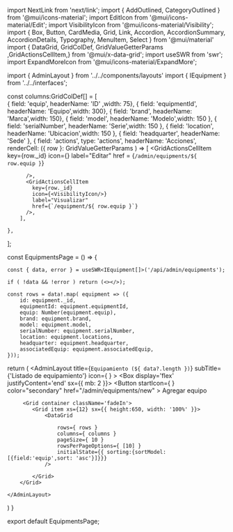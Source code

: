 import NextLink from 'next/link';
import { AddOutlined, CategoryOutlined } from '@mui/icons-material';
import EditIcon from '@mui/icons-material/Edit';
import VisibilityIcon from '@mui/icons-material/Visibility';
import { Box, Button, CardMedia, Grid, Link, Accordion, AccordionSummary, AccordionDetails, Typography, MenuItem, Select } from '@mui/material'
import { DataGrid, GridColDef, GridValueGetterParams ,GridActionsCellItem,} from '@mui/x-data-grid';
import useSWR from 'swr';
import ExpandMoreIcon from '@mui/icons-material/ExpandMore';

import { AdminLayout } from '../../components/layouts'
import { IEquipment  } from '../../interfaces';


const columns:GridColDef[] = [    
    { field: 'equip', headerName: 'ID'  ,width: 75},
    { field: 'equipmentId', headerName: 'Equipo',width: 300},
    { field: 'brand', headerName: 'Marca',width: 150},
    { field: 'model', headerName: 'Modelo',width: 150 },
    { field: 'serialNumber', headerName: 'Serie',width: 150 },
    { field: 'location', headerName: 'Ubicacion',width: 150 },
    { field: 'headquarter', headerName: 'Sede' },
    { 
        field: 'actions',
        type: 'actions',
        headerName: 'Acciones',
        renderCell: ({ row }: GridValueGetterParams ) => [
          <GridActionsCellItem
            key={row._id}
            icon={<EditIcon/>}
            label="Editar"
            href = {`/admin/equipments/${ row.equip }`}
            
          />,
          <GridActionsCellItem
            key={row._id}
            icon={<VisibilityIcon/>}
            label="Visualizar"
            href={`/equipment/${ row.equip }`} 
          />,
        ],
        
    },

];
 


const EquipmentsPage = () => {

    const { data, error } = useSWR<IEquipment[]>('/api/admin/equipments');

    if ( !data && !error ) return (<></>);
    
    const rows = data!.map( equipment => ({
        id: equipment._id,
        equipmentId: equipment.equipmentId,
        equip: Number(equipment.equip),
        brand: equipment.brand,
        model: equipment.model,
        serialNumber: equipment.serialNumber,
        location: equipment.locations,
        headquarter: equipment.headquarter,
        associatedEquip: equipment.associatedEquip,
    }));


  return (
    <AdminLayout 
        title={`Equipamiento (${ data?.length })`} 
        subTitle={'Listado de equipamiento'}
        icon={ <CategoryOutlined /> }
    >
        <Box display='flex' justifyContent='end' sx={{ mb: 2 }}>
            <Button
                startIcon={ <AddOutlined /> }
                color="secondary"
                href="/admin/equipments/new"
            >
                Agregar equipo
            </Button>
        </Box>

         <Grid container className='fadeIn'>
            <Grid item xs={12} sx={{ height:650, width: '100%' }}>
                <DataGrid 
                    
                    rows={ rows }
                    columns={ columns }
                    pageSize={ 10 }
                    rowsPerPageOptions={ [10] }
                    initialState={{ sorting:{sortModel:[{field:'equip',sort: 'asc'}]}}}
                />

            </Grid>
        </Grid>
        
    </AdminLayout>
  )
}

export default EquipmentsPage;